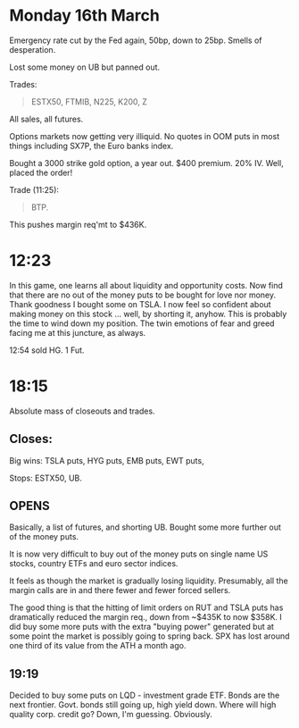 # Monday 16th March	

Emergency rate cut by the Fed again, 50bp, down to 25bp. Smells of desperation.

Lost some money on UB but panned out.

Trades:

> ESTX50, FTMIB, N225, K200, Z

All sales, all futures. 

Options markets now getting very illiquid. No quotes in OOM puts in most things including SX7P, the Euro banks index. 

Bought a 3000 strike gold option, a year out. $400 premium. 20% IV. Well, placed the order!

Trade (11:25):

> BTP. 

This pushes margin req'mt to $436K. 

# 12:23

In this game, one learns all about liquidity and opportunity costs. Now find that there are no out of the money puts to be bought for love nor money. Thank goodness I bought some on TSLA. I now feel so confident about making money on this stock ... well, by shorting it, anyhow. This is probably the time to wind down my position. The twin emotions of fear and greed facing me at this juncture, as always.

12:54 sold HG. 1 Fut.


# 18:15

Absolute mass of closeouts and trades.  

## Closes:

Big wins: TSLA puts, HYG puts, EMB puts, EWT puts, 

Stops: ESTX50, UB.

## OPENS

Basically, a list of futures, and shorting UB. Bought some more further out of the money puts. 

It is now very difficult to buy out of the money puts on single name US stocks, country ETFs and euro sector indices.

It feels as though the market is gradually losing liquidity. Presumably, all the margin calls are in and there fewer and fewer forced sellers.

The good thing is that the hitting of limit orders on RUT and TSLA puts has dramatically reduced the margin req., down from ~$435K to now $358K. I did buy some more puts with the extra "buying power" generated but at some point the market is possibly going to spring back. SPX has lost around one third of its value from the ATH a month ago.

## 19:19

Decided to buy some puts on LQD - investment grade ETF. Bonds are the next frontier. Govt. bonds still going up, high yield down. Where will high quality corp. credit go? Down, I'm guessing. Obviously.
